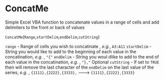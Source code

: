 ConcatMe
========

Simple Excel VBA function to concatenate values in a range of cells and add delimiters to the front or back of values  


`ConcatMe`(`Range`,`startDelim`,`endDelim`,`cutString`)

`range` - Range of cells you wish to concatinate , *e.g.*, `A3:A11`
`startDelim` - String you would like to add to the beginning of each value in the concatination, *e.g.* , `"{"`
`endDelim` - String you woul dlike to add to the end of each value in the concatination, *e.g.* , `"},"`
Optional `cutString` - If set to `TRUE` then will remove the last character of the `endDelim` on the last value of the series, *e.g.* , `{1111},{2222},{3333},` ---> `{1111},{2222},{3333}`
